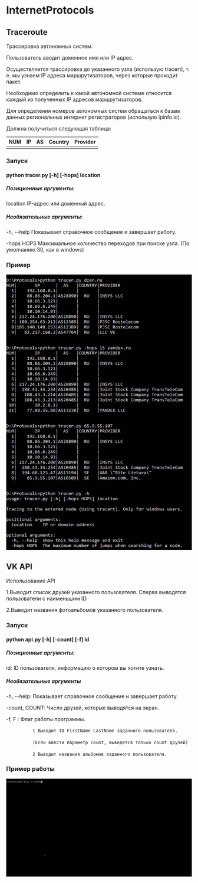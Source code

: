 # InternetProtocols
## Traceroute
Трассировка автономных систем. 

Пользователь вводит доменное имя или IP адрес.

Осуществляется трассировка до указанного узла (использую tracert), т. е. мы узнаем IP адреса маршрутизаторов, через которые проходит пакет.

Необходимо определить к какой автономной системе относится каждый из полученных IP адресов маршрутизаторов. 

Для определения номеров автономных систем обращаться к базам данных региональных интернет регистраторов (использую ipinfo.io).

Должна получиться следующая таблица:

| NUM | IP | AS | Country | Provider |
|-----|----|----|---------|----------|
|     |    |    |         |          |
### Запуск
#### python tracer.py [-h] [-hops] location
##### Позиционные аргументы:
 
location    IP-адрес или доменный адрес.

##### Необязательные аргументы:

-h, --help  Показывает справочное сообщение и завершает работу.

-hops HOPS  Максимальное количество переходов при поиске узла. (По умолчанию 30, как в windows)
### Пример
![](https://github.com/UnknownPersik/InternetProtocols/blob/main/gifs/tracer.jpg)

## VK API
Использование API

1.Выводит список друзей указанного пользователя. Сперва выводятся пользователи с наименьшим ID.

2.Выводит названия фотоальбомов указанного пользователя.

### Запуск
#### python api.py [-h] [-count] [-f] id
##### Позиционные аргументы:

id:    ID пользователя, информацию о котором вы хотите узнать.

##### Необязательные аргументы

-h, --help:  Показывает справочное сообщение и завершает работу.

-count, COUNT: Число друзей, которые выводятся на экран.

-f, F  : Флаг работы программы.
              
              1 Выводит ID FirstName LastName заданного пользователя. 
              
              (Если ввести параметр count, выведется только count друзей)
              
              2 Выводит названия альбомов заданного пользователя.
              
### Пример работы
![](https://github.com/UnknownPersik/InternetProtocols/blob/main/gifs/api.gif)
